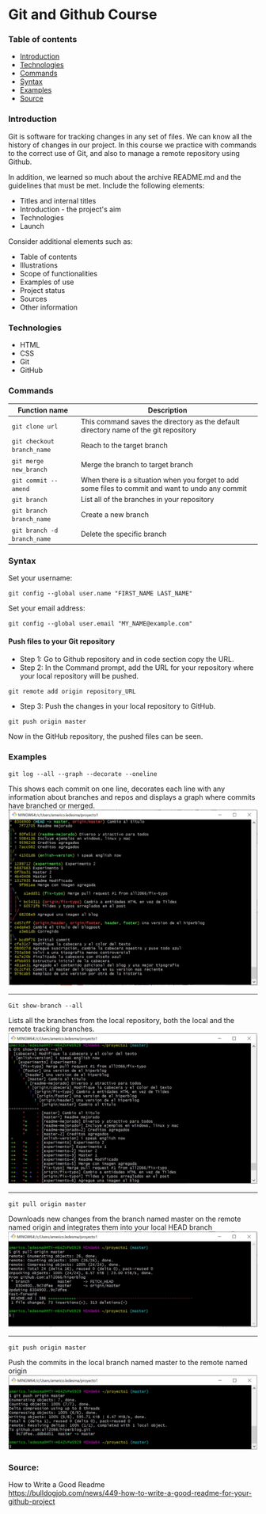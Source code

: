 # Git and Github Course

### Table of contents
* [Introduction](#introduction) 
* [Technologies](#technologies)
* [Commands](#commands)
* [Syntax](#syntax)
* [Examples](#examples)
* [Source](#source)



### Introduction
Git is software for tracking changes in any set of files. We can know all the history of changes in our project.
In this course we practice with commands to the correct use of Git, and also to manage a remote repository using Github.

In addition, we learned so much about the archive README.md and the guidelines that must be met.
Include the following elements:
* Titles and internal titles
* Introduction - the project's aim
* Technologies
* Launch

Consider additional elements such as: 
* Table of contents
* Illustrations
* Scope of functionalities 
* Examples of use
* Project status 
* Sources
* Other information

### Technologies
* HTML
* CSS
* Git
* GitHub

### Commands
| Function name | Description                    |
| ------------- | ------------------------------ |
| `git clone url`      | This command saves the directory as the default directory name of the git repository       |
| `git checkout branch_name`   |  Reach to the target branch    | 
| `git merge new_branch`   | Merge the branch to target branch    | 
| `git commit --amend`   |  When there is a situation when you forget to add some files to commit and want to undo any commit     | 
| `git branch`   |  List all of the branches in your repository     | 
| `git branch branch_name`   |  Create a new branch    | 
| `git branch -d branch_name`   |  Delete the specific branch     | 



### Syntax
Set your username:
```
git config --global user.name "FIRST_NAME LAST_NAME"
```
Set your email address:
```
git config --global user.email "MY_NAME@example.com"
```

#### Push files to your Git repository
* Step 1: Go to Github repository and in code section copy the URL.
* Step 2: In the Command prompt, add the URL for your repository where your local repository will be pushed.
```
git remote add origin repository_URL
```
* Step 3: Push the changes in your local repository to GitHub.
```
git push origin master
```
Now in the GitHub repository, the pushed files can be seen.


### Examples

```
git log --all --graph --decorate --oneline   
```
This shows each commit on one line, decorates each line with any information about branches and repos and displays a graph where commits have branched or merged.
![](imagenes/1.jpg)
******************************
```
Git show-branch --all
```
Lists all the branches from the local repository, both the local and the remote tracking branches.
![](imagenes/2.jpg)
******************************
```
git pull origin master
```
Downloads new changes from the branch named master on the remote named origin and integrates them into your local HEAD branch
![](imagenes/3.jpg)
******************************
```
git push origin master
```
Push the commits in the local branch named master to the remote named origin
![](imagenes/4.jpg)


### Source:
How to Write a Good Readme                   
https://bulldogjob.com/news/449-how-to-write-a-good-readme-for-your-github-project                   


